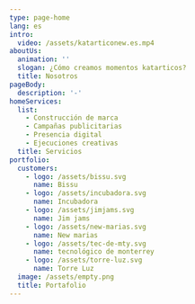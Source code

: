 ```yaml
---
type: page-home
lang: es
intro:
  video: /assets/katarticonew.es.mp4
aboutUs:
  animation: ''
  slogan: ¿Cómo creamos momentos katarticos?
  title: Nosotros
pageBody:
  description: '-'
homeServices:
  list:
    - Construcción de marca
    - Campañas publicitarias
    - Presencia digital
    - Ejecuciones creativas
  title: Servicios
portfolio:
  customers:
    - logo: /assets/bissu.svg
      name: Bissu
    - logo: /assets/incubadora.svg
      name: Incubadora
    - logo: /assets/jimjams.svg
      name: Jim jams
    - logo: /assets/new-marias.svg
      name: New marias
    - logo: /assets/tec-de-mty.svg
      name: tecnológico de monterrey
    - logo: /assets/torre-luz.svg
      name: Torre Luz
  image: /assets/empty.png
  title: Portafolio
---
```


